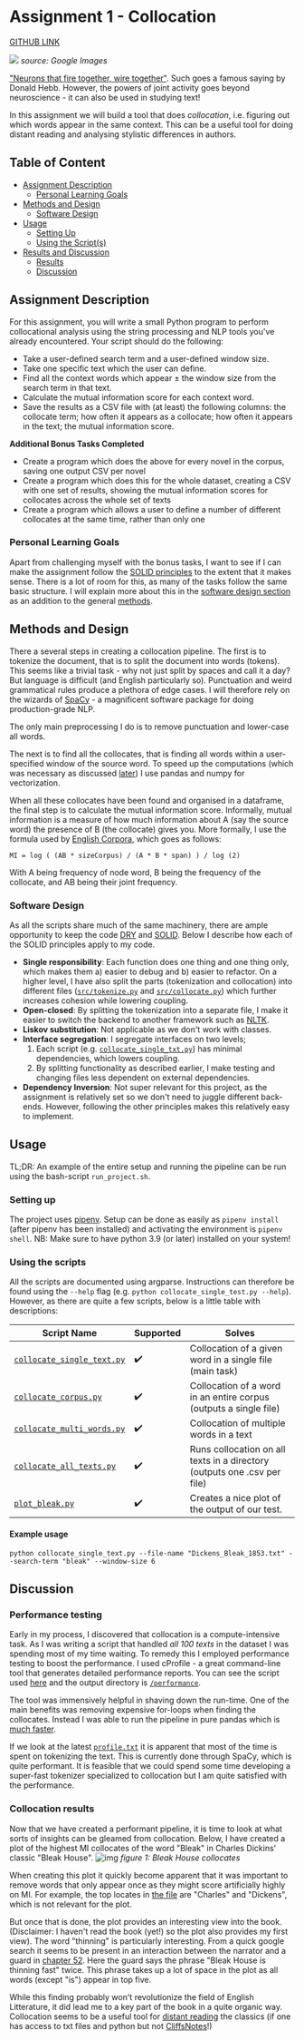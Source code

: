 # Assignment 1 - Collocation
[GITHUB LINK](https://github.com/Rysias/cds-assignments/tree/main/language-assignments/language-a1)

![](../imgs/neuronsthatf.jpg)
*source: Google Images*


["Neurons that fire together, wire together"](https://neurosciencenews.com/wire-fire-neurons-19835/). Such goes a famous saying by Donald Hebb. However, the powers of joint activity goes beyond neuroscience - it can also be used in studying text! 

In this assignment we will build a tool that does *collocation*, i.e. figuring out which words appear in the same context. This can be a useful tool for doing distant reading and analysing stylistic differences in authors. 

## Table of Content 
- [Assignment Description](#assignment-description)
    * [Personal Learning Goals](#personal-learning-goals)
- [Methods and Design](#methods-and-design)
    * [Software Design](#software-design)
- [Usage](#usage)
    * [Setting Up](#setting-up)
    * [Using the Script(s)](#using-the-scripts)
- [Results and Discussion](#results-and-discussion)
    * [Results](#results)
    * [Discussion](#discussion)

## Assignment Description
For this assignment, you will write a small Python program to perform collocational analysis using the string processing and NLP tools you've already encountered. Your script should do the following:

- Take a user-defined search term and a user-defined window size.
- Take one specific text which the user can define.
- Find all the context words which appear ± the window size from the search term in that text.
- Calculate the mutual information score for each context word.
- Save the results as a CSV file with (at least) the following columns: the collocate term; how often it appears as a collocate; how often it appears in the text; the mutual information score.

**Additional Bonus Tasks Completed**
- Create a program which does the above for every novel in the corpus, saving one output CSV per novel
- Create a program which does this for the whole dataset, creating a CSV with one set of results, showing the mutual information scores for collocates across the whole set of texts
- Create a program which allows a user to define a number of different collocates at the same time, rather than only one

### Personal Learning Goals
Apart from challenging myself with the bonus tasks, I want to see if I can make the assignment follow the  [SOLID principles](https://www.digitalocean.com/community/conceptual_articles/s-o-l-i-d-the-first-five-principles-of-object-oriented-design) to the extent that it makes sense. There is a lot of room for this, as many of the tasks follow the same basic structure. I will explain more about this in the [software design section](#software-design) as an addition to the general [methods](#methods-and-design). 

## Methods and Design
There a several steps in creating a collocation pipeline. The first is to tokenize the document, that is to split the document into words (tokens). This seems like a trivial task - why not just split by spaces and call it a day? But language is difficult (and English particularly so). Punctuation and weird grammatical rules produce a plethora of edge cases. I will therefore rely on the wizards of [SpaCy](spacy.io) - a magnificent software package for doing production-grade NLP. 

The only main preprocessing I do is to remove punctuation and lower-case all words. 

The next is to find all the collocates, that is finding all words within a user-specified window of the source word. To speed up the computations (which was necessary as discussed [later](#performance-testing)) I use pandas and numpy for vectorization.

When all these collocates have been found and organised in a dataframe, the final step is to calculate the mutual information score. Informally, mutual information is a measure of how much information about A (say the source word) the presence of B (the collocate) gives you. More formally, I use the formula used by [English Corpora](https://www.english-corpora.org/mutualInformation.asp), which goes as follows: 

```
MI = log ( (AB * sizeCorpus) / (A * B * span) ) / log (2)
```

With A being frequency of node word, B being the frequency of the collocate, and AB being their joint frequency. 

### Software Design
As all the scripts share much of the same machinery, there are ample opportunity to keep the code [DRY](https://en.wikipedia.org/wiki/Don%27t_repeat_yourself) and [SOLID](https://www.digitalocean.com/community/conceptual_articles/s-o-l-i-d-the-first-five-principles-of-object-oriented-design). Below I describe how each of the SOLID principles apply to my code.

- **Single responsibility**: Each function does one thing and one thing only, which makes them a) easier to debug and b) easier to refactor. On a higher level, I have also split the parts (tokenization and collocation) into different files ([`src/tokenize.py`](./src/tokenize.py) and [`src/collocate.py`](./src/collocate.py)) which further increases cohesion while lowering coupling.
- **Open-closed**: By splitting the tokenization into a separate file, I make it easier to switch the backend to another framework such as [NLTK](https://www.nltk.org/). 
- **Liskov substitution**: Not applicable as we don't work with classes. 
- **Interface segregation**: I segregate interfaces on two levels;
    1. Each script (e.g. [`collocate_single_txt.py`](./collocate_single_text.py)) has minimal dependencies, which lowers coupling. 
    2. By splitting functionality as described earlier, I make testing and changing files less dependent on external dependencies.
- **Dependency Inversion**: Not super relevant for this project, as the assignment is relatively set so we don't need to juggle different back-ends. However, following the other principles makes this relatively easy to implement.

## Usage 
TL;DR: An example of the entire setup and running the pipeline can be run using the bash-script `run_project.sh`. 

### Setting up
The project uses [pipenv](https://pipenv-fork.readthedocs.io/en/latest/basics.html). Setup can be done as easily as `pipenv install` (after pipenv has been installed) and activating the environment is `pipenv shell`. NB: Make sure to have python 3.9 (or later) installed on your system!

### Using the scripts 
All the scripts are documented using argparse. Instructions can therefore be found using the `--help` flag (e.g. `python collocate_single_test.py --help`). However, as there are quite a few scripts, below is a little table with descriptions: 


Script Name | Supported | Solves 
---- | ---- | ---- 
[`collocate_single_text.py`](./collocate_single_text.py) | :heavy_check_mark: | Collocation of a given word in a single file (main task) 
[`collocate_corpus.py`](./collocate_corpus.py) | :heavy_check_mark: | Collocation of a word in an entire corpus (outputs a single file)
[`collocate_multi_words.py`](./collocate_corpus.py) | :heavy_check_mark: | Collocation of multiple words in a text
[`collocate_all_texts.py`](./collocate_all_texts.py) | :heavy_check_mark: | Runs collocation on all texts in a directory (outputs one .csv per file)
[`plot_bleak.py`](./collocate_all_texts.py) | :heavy_check_mark: | Creates a nice plot of the output of our test.

#### Example usage
```console
python collocate_single_text.py --file-name "Dickens_Bleak_1853.txt" --search-term "bleak" --window-size 6
```

## Discussion
### Performance testing
Early in my process, I discovered that collocation is a compute-intensive task. As I was writing a script that handled _all 100 texts_ in the dataset I was spending most of my time waiting. To remedy this I employed performance testing to boost the performance. I used cProfile - a great command-line tool that generates detailed performance reports. You can see the script used [here](./profile_collocate.sh) and the output directory is [`/performance`](./performance/). 

The tool was immensively helpful in shaving down the run-time. One of the main benefits was removing expensive for-loops when finding the collocates. Instead I was able to run the pipeline in pure pandas which is [much faster](https://pythonspeed.com/articles/vectorization-python/). 

If we look at the latest [`profile.txt`](./performance/profile.txt) it is apparent that most of the time is spent on tokenizing the text. This is currently done through SpaCy, which is quite performant. It is feasible that we could spend some time developing a super-fast tokenizer specialized to collocation but I am quite satisfied with the performance. 

### Collocation results
Now that we have created a performant pipeline, it is time to look at what sorts of insights can be gleamed from collocation. Below, I have created a plot of the highest MI collocates of the word "Bleak" in Charles Dickins' classic "Bleak House". 
![img](./output/Dickens_Bleak_1853_bleak.png)
*figure 1: Bleak House collocates*

When creating this plot it quickly become apparent that it was important to remove words that only appear once as they might score artificially highly on MI. For example, the top locates in [the file](./output/Dickens_Bleak_1853_bleak.csv) are "Charles" and "Dickens", which is not relevant for the plot. 

But once that is done, the plot provides an interesting view into the book. (Disclaimer: I haven't read the book (yet!) so the plot also provides my first view). The word "thinning" is particularly interesting. From a quick google search it seems to be present in an interaction between the narrator and a guard in [chapter 52](http://www.literaturepage.com/read/dickens-bleak-house-802.html). Here the guard says the phrase "Bleak House is thinning fast" twice. This phrase takes up a lot of space in the plot as all words (except "is") appear in top five. 

While this finding probably won't revolutionize the field of English Litterature, it did lead me to a key part of the book in a quite organic way. Collocation seems to be a useful tool for [distant reading](https://books.google.dk/books/about/Distant_Reading.html?id=Sh9uNQEACAAJ&redir_esc=y) the classics (if one has access to txt files and python but not [CliffsNotes](https://www.cliffsnotes.com/)!)



